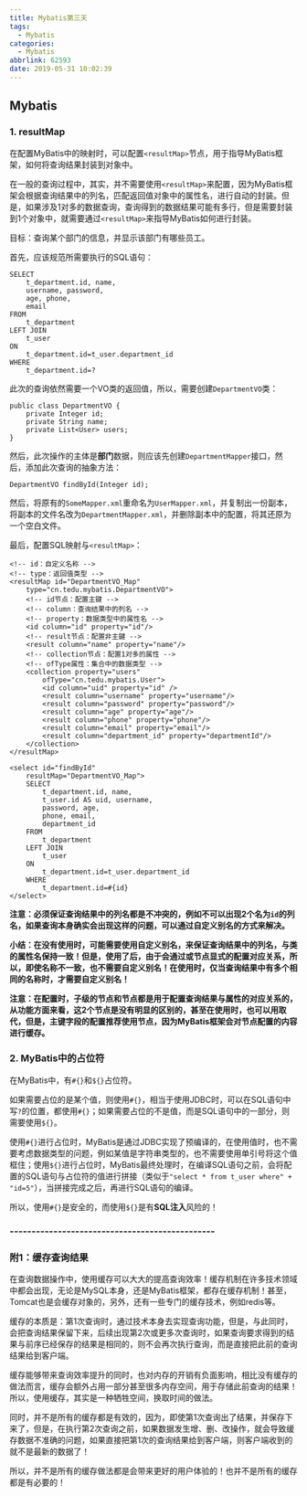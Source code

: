 ```yaml
---
title: Mybatis第三天
tags:
  - Mybatis
categories:
  - Mybatis
abbrlink: 62593
date: 2019-05-31 10:02:39
---
```

## Mybatis

### 1. resultMap

在配置MyBatis中的映射时，可以配置`<resultMap>`节点，用于指导MyBatis框架，如何将查询结果封装到对象中。

在一般的查询过程中，其实，并不需要使用`<resultMap>`来配置，因为MyBatis框架会根据查询结果中的列名，匹配返回值对象中的属性名，进行自动的封装。但是，如果涉及1对多的数据查询，查询得到的数据结果可能有多行，但是需要封装到1个对象中，就需要通过`<resultMap>`来指导MyBatis如何进行封装。

目标：查询某个部门的信息，并显示该部门有哪些员工。

首先，应该规范所需要执行的SQL语句：

	SELECT 
		t_department.id, name,
		username, password,
		age, phone,
		email
	FROM 
		t_department 
	LEFT JOIN 
		t_user 
	ON 
		t_department.id=t_user.department_id 
	WHERE 
		t_department.id=?

此次的查询依然需要一个VO类的返回值，所以，需要创建`DepartmentVO`类：

	public class DepartmentVO {
		private Integer id;
		private String name;
		private List<User> users;
	}

然后，此次操作的主体是**部门**数据，则应该先创建`DepartmentMapper`接口，然后，添加此次查询的抽象方法：

	DepartmentVO findById(Integer id);

然后，将原有的`SomeMapper.xml`重命名为`UserMapper.xml`，并复制出一份副本，将副本的文件名改为`DepartmentMapper.xml`，并删除副本中的配置，将其还原为一个空白文件。

最后，配置SQL映射与`<resultMap>`：

	<!-- id：自定义名称 -->
	<!-- type：返回值类型 -->
	<resultMap id="DepartmentVO_Map"
		type="cn.tedu.mybatis.DepartmentVO">
		<!-- id节点：配置主键 -->
		<!-- column：查询结果中的列名 -->
		<!-- property：数据类型中的属性名 -->
		<id column="id" property="id"/>
		<!-- result节点：配置非主鍵 -->
		<result column="name" property="name"/>
		<!-- collection节点：配置1对多的属性 -->
		<!-- ofType属性：集合中的数据类型 -->
		<collection property="users"
			ofType="cn.tedu.mybatis.User">
			<id column="uid" property="id" />
			<result column="username" property="username"/>
			<result column="password" property="password"/>
			<result column="age" property="age"/>
			<result column="phone" property="phone"/>
			<result column="email" property="email"/>
			<result column="department_id" property="departmentId"/>
		</collection>
	</resultMap>
	
	<select id="findById"
		resultMap="DepartmentVO_Map">
		SELECT 
			t_department.id, name,
			t_user.id AS uid, username, 
			password, age, 
			phone, email,
			department_id
		FROM 
			t_department 
		LEFT JOIN 
			t_user 
		ON 
			t_department.id=t_user.department_id 
		WHERE 
			t_department.id=#{id}
	</select>

**注意：必须保证查询结果中的列名都是不冲突的，例如不可以出现2个名为`id`的列名，如果查询本身确实会出现这样的问题，可以通过自定义别名的方式来解决。**

**小结：在没有使用<resultMap>时，可能需要使用自定义别名，来保证查询结果中的列名，与类的属性名保持一致！但是，使用了<resultMap>后，由于会通过<id>或<result>节点显式的配置对应关系，所以，即使名称不一致，也不需要自定义别名！在使用<resultMap>时，仅当查询结果中有多个相同的名称时，才需要自定义别名！**

**注意：在配置<resultMap>时，子级的<id>节点和<result>节点都是用于配置查询结果与属性的对应关系的，从功能方面来看，这2个节点是没有明显的区别的，甚至在使用时，也可以用<result>取代<id>，但是，主键字段的配置推荐使用<id>节点，因为MyBatis框架会对<id>节点配置的内容进行缓存。**

### 2. MyBatis中的占位符

在MyBatis中，有`#{}`和`${}`占位符。

如果需要占位的是某个值，则使用`#{}`，相当于使用JDBC时，可以在SQL语句中写`?`的位置，都使用`#{}`；如果需要占位的不是值，而是SQL语句中的一部分，则需要使用`${}`。

使用`#{}`进行占位时，MyBatis是通过JDBC实现了预编译的，在使用值时，也不需要考虑数据类型的问题，例如某值是字符串类型的，也不需要使用单引号将这个值框住；使用`${}`进行占位时，MyBatis最终处理时，在编译SQL语句之前，会将配置的SQL语句与占位符的值进行拼接（类似于`"select * from t_user where" + "id=5"`），当拼接完成之后，再进行SQL语句的编译。

所以，使用`#{}`是安全的，而使用`${}`是有**SQL注入**风险的！

### -----------------------------------------------

### 附1：缓存查询结果

在查询数据操作中，使用缓存可以大大的提高查询效率！缓存机制在许多技术领域中都会出现，无论是MySQL本身，还是MyBatis框架，都存在缓存机制！甚至，Tomcat也是会缓存对象的，另外，还有一些专门的缓存技术，例如redis等。

缓存的本质是：第1次查询时，通过技术本身去实现查询功能，但是，与此同时，会把查询结果保留下来，后续出现第2次或更多次查询时，如果查询要求得到的结果与前序已经保存的结果是相同的，则不会再次执行查询，而是直接把此前的查询结果给到客户端。

缓存能够带来查询效率提升的同时，也对内存的开销有负面影响，相比没有缓存的做法而言，缓存会额外占用一部分甚至很多内存空间，用于存储此前查询的结果！所以，使用缓存，其实是一种牺牲空间，换取时间的做法。

同时，并不是所有的缓存都是有效的，因为，即使第1次查询出了结果，并保存下来了，但是，在执行第2次查询之前，如果数据发生增、删、改操作，就会导致缓存数据不准确的问题，如果直接把第1次的查询结果给到客户端，则客户端收到的就不是最新的数据了！

所以，并不是所有的缓存做法都是会带来更好的用户体验的！也并不是所有的缓存都是有必要的！
